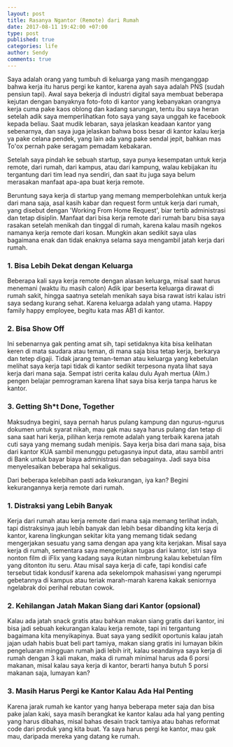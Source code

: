 ```yaml
---
layout: post
title: Rasanya Ngantor (Remote) dari Rumah
date: 2017-08-11 19:42:00 +07:00
type: post
published: true
categories: life
author: Sendy
comments: true
---
```


Saya adalah orang yang tumbuh di keluarga yang masih menganggap bahwa kerja itu harus pergi ke kantor, karena ayah saya adalah PNS (sudah pensiun tapi). Awal saya bekerja di industri digital saya membuat beberapa kejutan dengan banyaknya foto-foto di kantor yang kebanyakan orangnya kerja cuma pake kaos oblong dan kadang sarungan, tentu ibu saya heran setelah adik saya memperlihatkan foto saya yang saya unggah ke facebook kepada beliau. Saat mudik lebaran, saya jelaskan keadaan kantor yang sebenarnya, dan saya juga jelaskan bahwa boss besar di kantor kalau kerja ya pake celana pendek, yang lain ada yang pake sendal jepit, bahkan mas To'ox pernah pake seragam pemadam kebakaran.

Setelah saya pindah ke sebuah startup, saya punya kesempatan untuk kerja remote, dari rumah, dari kampus, atau dari kampung, walau kebijakan itu tergantung dari tim lead nya sendiri, dan saat itu juga saya belum merasakan manfaat apa-apa buat kerja remote.

Beruntung saya kerja di startup yang memang memperbolehkan untuk kerja dari mana saja, asal kasih kabar dan request form untuk kerja dari rumah, yang disebut dengan 'Working From Home Request', biar tertib administrasi dan tetap disiplin. Manfaat dari bisa kerja remote dari rumah baru bisa saya rasakan setelah menikah dan tinggal di rumah, karena kalau masih ngekos namanya kerja remote dari kosan. Mungkin akan sedikit saya ulas bagaimana enak dan tidak enaknya selama saya mengambil jatah kerja dari rumah.

### 1. Bisa Lebih Dekat dengan Keluarga

Beberapa kali saya kerja remote dengan alasan keluarga, misal saat harus menemani (waktu itu masih calon) Adik ipar beserta keluarga dirawat di rumah sakit, hingga saatnya setelah menikah saya bisa rawat istri kalau istri saya sedang kurang sehat. Karena keluarga adalah yang utama. Happy family happy employee, begitu kata mas AB1 di kantor.

### 2. Bisa Show Off

Ini sebenarnya gak penting amat sih, tapi setidaknya kita bisa kelihatan keren di mata saudara atau teman, di mana saja bisa tetap kerja, berkarya dan tetep digaji. Tidak jarang teman-teman atau keluarga yang kebetulan melihat saya kerja tapi tidak di kantor sedikit terpesona nyata lihat saya kerja dari mana saja. Sempat istri cerita kalau dulu Ayah mertua (Alm.) pengen belajar pemrograman karena lihat saya bisa kerja tanpa harus ke kantor.

### 3. Getting Sh*t Done, Together

Maksudnya begini, saya pernah harus pulang kampung dan ngurus-ngurus dokumen untuk syarat nikah, mau gak mau saya harus pulang dan tetap di sana saat hari kerja, pilihan kerja remote adalah yang terbaik karena jatah cuti saya yang memang sudah menipis. Saya kerja bisa dari mana saja, bisa dari kantor KUA sambil menunggu petugasnya input data, atau sambil antri di Bank untuk bayar biaya administrasi dan sebagainya. Jadi saya bisa menyelesaikan beberapa hal sekaligus.


Dari beberapa kelebihan pasti ada kekurangan, iya kan? Begini kekurangannya kerja remote dari rumah.

### 1. Distraksi yang Lebih Banyak

Kerja dari rumah atau kerja remote dari mana saja memang terlihat indah, tapi distraksinya jauh lebih banyak dan lebih besar dibanding kita kerja di kantor, karena lingkungan sekitar kita yang memang tidak sedang mengerjakan sesuatu yang sama dengan apa yang kita kerjakan. Misal saya kerja di rumah, sementara saya mengerjakan tugas dari kantor, istri saya nonton film di iFlix yang kadang saya ikutan nimbrung kalau kebetulan film yang ditonton itu seru. Atau misal saya kerja di cafe, tapi kondisi cafe tersebut tidak kondusif karena ada sekelompok mahasiswi yang ngerumpi gebetannya di kampus atau teriak marah-marah karena kakak seniornya ngelabrak doi perihal rebutan cowok.

### 2. Kehilangan Jatah Makan Siang dari Kantor (opsional)

Kalau ada jatah snack gratis atau bahkan makan siang gratis dari kantor, ini bisa jadi sebuah kekurangan kalau kerja remote, tapi ini tergantung bagaimana kita menyikapinya. Buat saya yang sedikit oportunis kalau jatah jajan udah habis buat beli part tamiya, makan siang gratis ini lumayan bikin pengeluaran mingguan rumah jadi lebih irit, kalau seandainya saya kerja di rumah dengan 3 kali makan, maka di rumah minimal harus ada 6 porsi makanan, misal kalau saya kerja di kantor, berarti hanya butuh 5 porsi makanan saja, lumayan kan?

### 3. Masih Harus Pergi ke Kantor Kalau Ada Hal Penting

Karena jarak rumah ke kantor yang hanya beberapa meter saja dan bisa pake jalan kaki, saya masih berangkat ke kantor kalau ada hal yang penting yang harus dibahas, misal bahas desain track tamiya atau bahas reformat code dari produk yang kita buat. Ya saya harus pergi ke kantor, mau gak mau, daripada mereka yang datang ke rumah.
